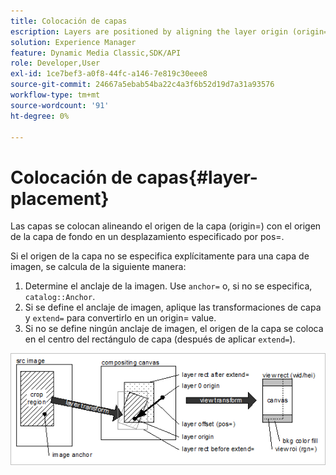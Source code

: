 ```yaml
---
title: Colocación de capas
escription: Layers are positioned by aligning the layer origin (origin=) with the background layer origin at an offset specified by pos=.
solution: Experience Manager
feature: Dynamic Media Classic,SDK/API
role: Developer,User
exl-id: 1ce7bef3-a0f8-44fc-a146-7e819c30eee8
source-git-commit: 24667a5ebab54ba22c4a3f6b52d19d7a31a93576
workflow-type: tm+mt
source-wordcount: '91'
ht-degree: 0%

---
```


# Colocación de capas{#layer-placement}

Las capas se colocan alineando el origen de la capa (origin=) con el origen de la capa de fondo en un desplazamiento especificado por pos=.

Si el origen de la capa no se especifica explícitamente para una capa de imagen, se calcula de la siguiente manera:

1. Determine el anclaje de la imagen. Use `anchor=` o, si no se especifica, `catalog::Anchor`.
1. Si se define el anclaje de imagen, aplique las transformaciones de capa y `extend=` para convertirlo en un origin= value.
1. Si no se define ningún anclaje de imagen, el origen de la capa se coloca en el centro del rectángulo de capa (después de aplicar `extend=`).

![Imagen de colocación de capas](assets/layerplacement.png)
